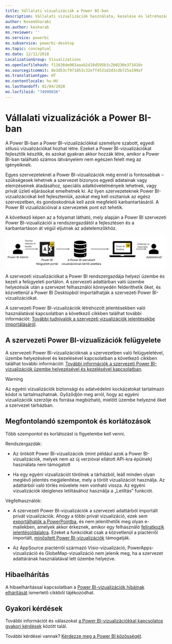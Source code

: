 ```yaml
---
title: Vállalati vizualizációk a Power BI-ban
description: Vállalati vizualizációk használata, kezelése és létrehozása a Power BI-ban
author: KesemSharabi
ms.author: kesharab
ms.reviewer: ''
ms.service: powerbi
ms.subservice: powerbi-desktop
ms.topic: conceptual
ms.date: 12/11/2018
LocalizationGroup: Visualizations
ms.openlocfilehash: f11636de003aaab2d10d595b3c2b0230e373410c
ms.sourcegitcommit: 8e3d53cf971853c32eff4531d2d3cdb725a199af
ms.translationtype: HT
ms.contentlocale: hu-HU
ms.lasthandoff: 02/04/2020
ms.locfileid: "74999836"
---
```

# <a name="organizational-visuals-in-power-bi"></a>Vállalati vizualizációk a Power BI-ban

A Power BI-ban a Power BI-vizualizációkkal személyre szabott, egyedi stílusú vizualizációkat hozhat létre. Ezeket a Power BI-vizualizációkat fejlesztők készítik, és azokat gyakran akkor hozzák létre, amikor a Power BI-ban található számos látványelem nem egészen felelt meg az igényeiknek.

Egyes szervezeteknél a Power BI-vizualizációk még ennél is fontosabbak – szükségesek lehetnek a szervezet bizonyos egyedi adatainak vagy elemzéseinek átadásához, speciális adatkövetelményeik lehetnek, vagy privát üzleti eljárásokat emelhetnek ki. Az ilyen szervezeteknek Power BI-vizualizációkat kell fejleszteniük, azokat meg kell osztaniuk az egész szervezetben, és gondoskodniuk kell azok megfelelő karbantartásáról. A Power BI vizualizációival a szervezetek pont ezt tehetik.

A következő képen az a folyamat látható, mely alapján a Power BI szervezeti Power BI-vizualizációi a rendszergazdától a fejlesztésen és a karbantartáson át végül eljutnak az adatelemzőkhöz.

![Egyéni vizualizáció képe](media/power-bi-custom-visuals-organizational/custom-visual-org-01.jpg)

A szervezeti vizualizációkat a Power BI rendszergazdája helyezi üzembe és kezeli a felügyeleti portálon. A szervezeti adattárban való üzembe helyezésük után a szervezet felhasználói könnyedén felderíthetik őket, és közvetlenül a Power BI Desktopból importálhatják a szervezeti Power BI-vizualizációkat.

A szervezeti Power BI-vizualizációk létrehozott jelentésekben való használatával kapcsolatban a következő cikkben találhat további információt: [További tudnivalók a szervezeti vizualizációk jelentésekbe importálásáról](power-bi-custom-visuals.md).

## <a name="administer-organizational-power-bi-visuals"></a>A szervezeti Power BI-vizualizációk felügyelete

A szervezeti Power BI-vizualizációknak a szervezetben való felügyeletével, üzembe helyezésével és kezelésével kapcsolatban a következő cikkben találhat további információt: [További információk a szervezeti Power BI-vizualizációk üzembe helyezésével és kezelésével kapcsolatban](https://go.microsoft.com/fwlink/?linkid=866790).

> [!WARNING]
> Az egyéni vizualizációk biztonsági és adatvédelmi kockázatokat tartalmazó kódot is tartalmazhatnak. Győződjön meg arról, hogy az egyéni vizualizációk szerzője és forrása megbízható, mielőtt üzembe helyezné őket a szervezet tárházban.

## <a name="considerations-and-limitations"></a>Megfontolandó szempontok és korlátozások

Több szempontot és korlátozást is figyelembe kell venni.

Rendszergazdák:

* Az örökölt Power BI-vizualizációk (mint például azok a Power BI-vizualizációk, melyek nem az új verzióval ellátott API-kra épülnek) használata nem támogatott

* Ha egy egyéni vizualizációt törölnek a tárházból, leáll minden olyan meglévő jelentés megjelenítése, mely a törölt vizualizációt használja. Az adattárból való törlés művelete nem vonható vissza. Az egyéni vizualizációk ideiglenes letiltásához használja a „Letiltás” funkciót.

Végfelhasználók:

* A szervezeti Power BI-vizualizációk a szervezeti adattárból importált privát vizualizációk. Ahogy a többi privát vizualizáció, ezek sem [exportálhatók a PowerPointba](https://docs.microsoft.com/power-bi/consumer/end-user-powerpoint), és nem jeleníthetők meg olyan e-mailekben, amelyek akkor érkeznek, amikor egy felhasználó [feliratkozik jelentésoldalakra](https://docs.microsoft.com/power-bi/consumer/end-user-subscribe). Ezeket a funkciókat csak a közvetlenül a piactérről importált, [minősített Power BI-vizualizációk](https://docs.microsoft.com/power-bi/power-bi-custom-visuals-certified) támogatják.

* Az AppSource piactérről származó Visio-vizualizáció, PowerApps-vizualizáció és GlobeMap-vizualizáció nem jelenik meg, ha a szervezet adattárának használatával lett üzembe helyezve.

## <a name="troubleshoot"></a>Hibaelhárítás

A hibaelhárítással kapcsolatban a [Power BI-vizualizációk hibáinak elhárítását](power-bi-custom-visuals-troubleshoot.md) ismertető cikkből tájékozódhat.

## <a name="faq"></a>Gyakori kérdések

További információt és válaszokat [a Power BI-vizualizációkkal kapcsolatos gyakori kérdések](power-bi-custom-visuals-faq.md#organizational-power-bi-visuals) között talál.

További kérdései vannak? [Kérdezze meg a Power BI közösségét](https://community.powerbi.com/).
